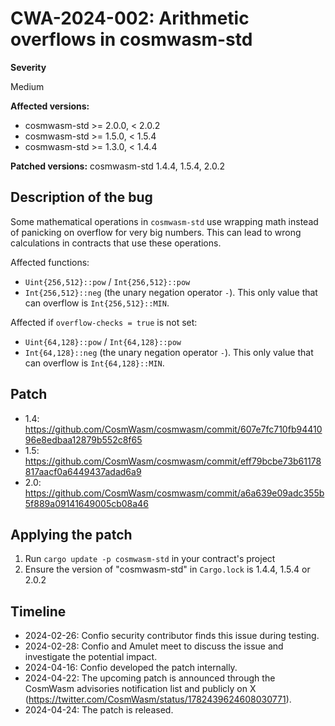# CWA-2024-002: Arithmetic overflows in cosmwasm-std

**Severity**

Medium

**Affected versions:**

- cosmwasm-std >= 2.0.0, < 2.0.2
- cosmwasm-std >= 1.5.0, < 1.5.4
- cosmwasm-std >= 1.3.0, < 1.4.4

**Patched versions:** cosmwasm-std 1.4.4, 1.5.4, 2.0.2

## Description of the bug

Some mathematical operations in `cosmwasm-std` use wrapping math instead of
panicking on overflow for very big numbers. This can lead to wrong calculations in contracts
that use these operations.

Affected functions:

- `Uint{256,512}::pow` / `Int{256,512}::pow`
- `Int{256,512}::neg` (the unary negation operator `-`). This only value that can overflow is `Int{256,512}::MIN`.

Affected if `overflow-checks = true` is not set:

- `Uint{64,128}::pow` / `Int{64,128}::pow`
- `Int{64,128}::neg` (the unary negation operator `-`). This only value that can overflow is `Int{64,128}::MIN`.

## Patch

- 1.4: https://github.com/CosmWasm/cosmwasm/commit/607e7fc710fb9441096e8edbaa12879b552c8f65
- 1.5: https://github.com/CosmWasm/cosmwasm/commit/eff79bcbe73b61178817aacf0a6449437adad6a9
- 2.0: https://github.com/CosmWasm/cosmwasm/commit/a6a639e09adc355b5f889a09141649005cb08a46

## Applying the patch

1. Run `cargo update -p cosmwasm-std` in your contract's project
2. Ensure the version of "cosmwasm-std" in `Cargo.lock` is 1.4.4, 1.5.4 or 2.0.2

## Timeline

- 2024-02-26: Confio security contributor finds this issue during testing.
- 2024-02-28: Confio and Amulet meet to discuss the issue and investigate the potential impact.
- 2024-04-16: Confio developed the patch internally.
- 2024-04-22: The upcoming patch is announced through the CosmWasm advisories notification list and publicly on X (https://twitter.com/CosmWasm/status/1782439624608030771).
- 2024-04-24: The patch is released.

